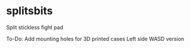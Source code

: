 # splitsbits
Split stickless fight pad

To-Do:
Add mounting holes for 3D printed cases
Left side WASD version
